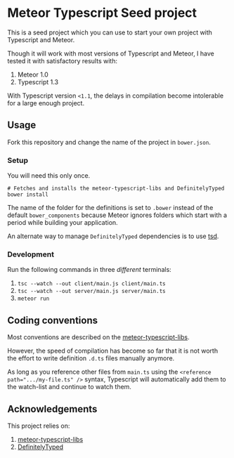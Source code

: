# Meteor Typescript Seed project

This is a seed project which you can use to start your own project with
Typescript and Meteor.

Though it will work with most versions of Typescript and Meteor, I have tested
it with satisfactory results with:

 1. Meteor 1.0
 2. Typescript 1.3

With Typescript version `<1.1`, the delays in compilation become intolerable
for a large enough project.

## Usage

Fork this repository and change the name of the project in `bower.json`.

### Setup

You will need this only once.

    # Fetches and installs the meteor-typescript-libs and DefinitelyTyped
    bower install

The name of the folder for the definitions is set to `.bower` instead of the
default `bower_components` because Meteor ignores folders which start with
a period while building your application.

An alternate way to manage `DefinitelyTyped` dependencies is to use [tsd](http://www.tsdpm.com/).

### Development

Run the following commands in three _different_ terminals:

  1. `tsc --watch --out client/main.js client/main.ts`
  2. `tsc --watch --out server/main.js server/main.ts`
  3. `meteor run`

## Coding conventions

Most conventions are described on the [meteor-typescript-libs](https://github.com/meteor-typescript/meteor-typescript-libs#typescriptmeteor-coding-style).

However, the speed of compilation has become so far that it is not worth the
effort to write definition `.d.ts` files manually anymore.

As long as you reference other files from `main.ts` using the 
`<reference path=".../my-file.ts" />` syntax, Typescript will automatically add
them to the watch-list and continue to watch them.

## Acknowledgements

This project relies on:

  1. [meteor-typescript-libs](https://github.com/meteor-typescript/meteor-typescript-libs)
  2. [DefinitelyTyped](https://github.com/borisyankov/DefinitelyTyped)

